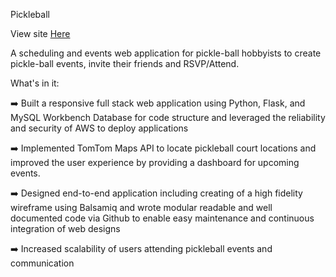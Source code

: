 Pickleball

View site [Here](http://18.224.251.138)

A scheduling and events web application for pickle-ball hobbyists to create pickle-ball events, invite their friends and RSVP/Attend.

What's in it:

➡️ Built a responsive full stack web application using Python, Flask, and MySQL Workbench Database for code structure and leveraged the reliability and security of AWS to deploy applications

➡️ Implemented TomTom Maps API to locate pickleball court locations and improved the user experience by providing a dashboard for upcoming events.

➡️ Designed end-to-end application including creating of a high fidelity wireframe using Balsamiq and wrote modular readable and well documented code via Github to enable easy maintenance and continuous integration of web designs

➡️ Increased scalability of users attending pickleball events and communication
